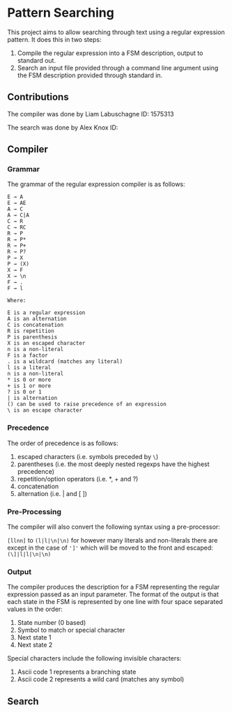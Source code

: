 # Pattern Searching
This project aims to allow searching through text using a regular expression pattern. It does this in two steps:
1. Compile the regular expression into a FSM description, output to standard out.
2. Search an input file provided through a command line argument using the FSM description provided through standard in.

## Contributions
The compiler was done by Liam Labuschagne ID: 1575313

The search was done by Alex Knox ID: 

## Compiler
### Grammar
The grammar of the regular expression compiler is as follows:
```
E → A
E → AE
A → C
A → C|A
C → R
C → RC
R → P
R → P*
R → P+
R → P?
P → X
P → (X)
X → F
X → \n
F → .
F → l

Where:

E is a regular expression
A is an alternation
C is concatenation
R is repetition
P is parenthesis
X is an escaped character
n is a non-literal
F is a factor
. is a wildcard (matches any literal)
l is a literal
n is a non-literal
* is 0 or more
+ is 1 or more
? is 0 or 1
| is alternation
() can be used to raise precedence of an expression
\ is an escape character
```

### Precedence
The order of precedence is as follows:
1. escaped characters (i.e. symbols preceded by `\`)
2. parentheses (i.e. the most deeply nested regexps have the highest precedence)
3. repetition/option operators (i.e. *, + and ?)
4. concatenation
5. alternation (i.e. | and [ ])

### Pre-Processing
The compiler will also convert the following syntax using a pre-processor:

`[llnn]` to `(l|l|\n|\n)` for however many literals and non-literals there are except in the case of `']'` which will be moved to the front and escaped: `(\]|l|l|\n|\n)`

### Output
The compiler produces the description for a FSM representing the regular expression passed as an input parameter. The format of the output is that each state in the FSM is represented by one line with four space separated values in the order:
1. State number (0 based)
2. Symbol to match or special character
3. Next state 1
4. Next state 2

Special characters include the following invisible characters:
1. Ascii code 1 represents a branching state
2. Ascii code 2 represents a wild card (matches any symbol)

## Search